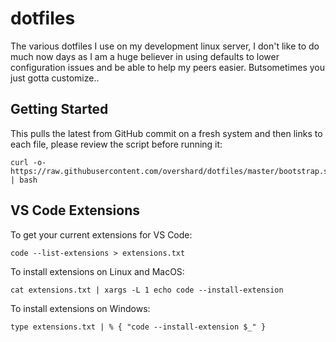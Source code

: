 # dotfiles

The various dotfiles I use on my development linux server, I don't like to do
much now days as I am a huge believer in using defaults to lower configuration
issues and be able to help my peers easier. Butsometimes you just gotta
customize..


## Getting Started

This pulls the latest from GitHub commit on a fresh system and then links to each
file, please review the script before running it:

    curl -o- https://raw.githubusercontent.com/overshard/dotfiles/master/bootstrap.sh | bash


## VS Code Extensions

To get your current extensions for VS Code:

    code --list-extensions > extensions.txt

To install extensions on Linux and MacOS:

    cat extensions.txt | xargs -L 1 echo code --install-extension

To install extensions on Windows:

    type extensions.txt | % { "code --install-extension $_" }
